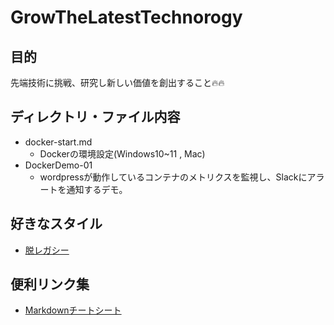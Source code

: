 # GrowTheLatestTechnorogy

## 目的
先端技術に挑戦、研究し新しい価値を創出すること🔥🔥

## ディレクトリ・ファイル内容
- docker-start.md
  - Dockerの環境設定(Windows10~11 , Mac)
- DockerDemo-01
  - wordpressが動作しているコンテナのメトリクスを監視し、Slackにアラートを通知するデモ。

## 好きなスタイル
- [脱レガシー](https://logmi.jp/tech/articles/323661)

## 便利リンク集
- [Markdownチートシート](https://qiita.com/Qiita/items/c686397e4a0f4f11683d)
